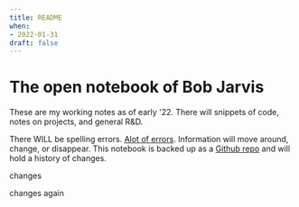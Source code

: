 ```yaml
---
title: README
when: 
- 2022-01-31
draft: false
---
```


# The open notebook of Bob Jarvis

These are my working notes as of early '22.  There will snippets of code, notes on projects, and general R&D.  

There WILL be spelling errors.  [Alot of errors](http://hyperboleandahalf.blogspot.com/2010/04/alot-is-better-than-you-at-everything.html).  Information will move around, change, or disappear.  This notebook is backed up as a [Github repo](https://github.com/zealtv/notebook) and will hold a history of changes.  

changes

changes again
